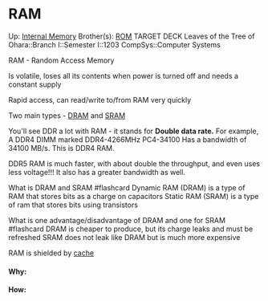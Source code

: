 # RAM

Up: [Internal Memory](internal_memory)
Brother(s): [ROM](rom)
TARGET DECK
Leaves of the Tree of Ohara::Branch I::Semester I::1203 CompSys::Computer Systems

RAM - Random Access Memory

Is volatile, loses all its contents when power is turned off and needs a constant supply

Rapid access, can read/write to/from RAM very quickly

Two main types - [DRAM](dram) and [SRAM](sram)

You'll see DDR a lot with RAM - it stands for **Double data rate.** For example, A DDR4 DIMM marked DDR4-4266MHz PC4-34100 Has a bandwidth of 34100 MB/s. This is DDR4 RAM.

DDR5 RAM is much faster, with about double the throughput, and even uses less voltage!!! It also has a greater bandwidth as well.

What is DRAM and SRAM #flashcard 
Dynamic RAM (DRAM) is a type of RAM that stores bits as a charge on capacitors
Static RAM (SRAM) is a type of ram that stores bits using transistors
<!--ID: 1700775011507-->


What is one advantage/disadvantage of DRAM and one for SRAM #flashcard 
DRAM is cheaper to produce, but its charge leaks and must be refreshed
SRAM does not leak like DRAM but is much more expensive
<!--ID: 1700775011514-->


RAM is shielded by [cache](cache)

































#### Why:
#### How:









